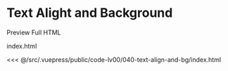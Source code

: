 # Text Alight and Background

<StaticLink :href="$withBase('/code-lv00/040-text-align-and-bg/index.html')">Preview Full HTML</StaticLink>

index.html

<<< @/src/.vuepress/public/code-lv00/040-text-align-and-bg/index.html